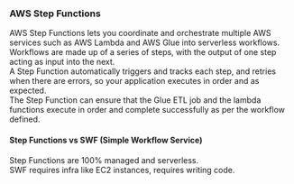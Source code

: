 ### AWS Step Functions
AWS Step Functions lets you coordinate and orchestrate multiple AWS services such as AWS Lambda and AWS Glue into serverless workflows.\
Workflows are made up of a series of steps, with the output of one step acting as input into the next.\
A Step Function automatically triggers and tracks each step, and retries when there are errors, so your application executes in order and as expected.\
The Step Function can ensure that the Glue ETL job and the lambda functions execute in order and complete successfully as per the workflow defined.

#### Step Functions vs SWF (Simple Workflow Service)
Step Functions are 100% managed and serverless.\
SWF requires infra like EC2 instances, requires writing code.
